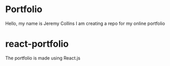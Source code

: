# Portfolio

Hello, my name is Jeremy Collins I am creating a repo for my online portfolio

# react-portfolio

The portfolio is made using React.js
